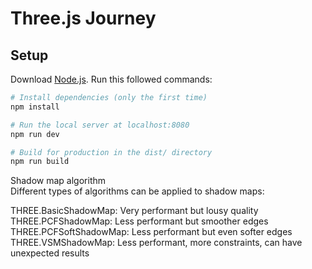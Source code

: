 # Three.js Journey

## Setup
Download [Node.js](https://nodejs.org/en/download/).
Run this followed commands:

``` bash
# Install dependencies (only the first time)
npm install

# Run the local server at localhost:8080
npm run dev

# Build for production in the dist/ directory
npm run build
```


Shadow map algorithm  
Different types of algorithms can be applied to shadow maps:

THREE.BasicShadowMap: Very performant but lousy quality
THREE.PCFShadowMap: Less performant but smoother edges
THREE.PCFSoftShadowMap: Less performant but even softer edges
THREE.VSMShadowMap: Less performant, more constraints, can have unexpected results